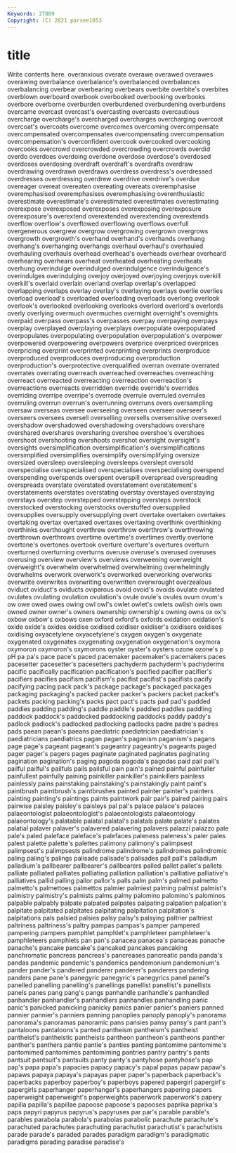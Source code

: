 ```yaml
---
Keywords: 27809
Copyright: (C) 2021 parsee1053
---
```


# title

Write contents here.
overanxious overate overawe
overawed overawes overawing overbalance overbalance's overbalanced overbalances overbalancing overbear overbearing
overbears overbite overbite's overbites overblown overboard overbook overbooked overbooking overbooks
overbore overborne overburden overburdened overburdening overburdens overcame overcast overcast's overcasting
overcasts overcautious overcharge overcharge's overcharged overcharges overcharging overcoat overcoat's overcoats
overcome overcomes overcoming overcompensate overcompensated overcompensates overcompensating overcompensation overcompensation's overconfident
overcook overcooked overcooking overcooks overcrowd overcrowded overcrowding overcrowds overdid overdo
overdoes overdoing overdone overdose overdose's overdosed overdoses overdosing overdraft overdraft's
overdrafts overdraw overdrawing overdrawn overdraws overdress overdress's overdressed overdresses overdressing
overdrew overdrive overdrive's overdue overeager overeat overeaten overeating overeats overemphasise
overemphasised overemphasises overemphasising overenthusiastic overestimate overestimate's overestimated overestimates overestimating overexpose
overexposed overexposes overexposing overexposure overexposure's overextend overextended overextending overextends overflow
overflow's overflowed overflowing overflows overfull overgenerous overgrew overgrow overgrowing overgrown
overgrows overgrowth overgrowth's overhand overhand's overhands overhang overhang's overhanging overhangs
overhaul overhaul's overhauled overhauling overhauls overhead overhead's overheads overhear overheard
overhearing overhears overheat overheated overheating overheats overhung overindulge overindulged overindulgence
overindulgence's overindulges overindulging overjoy overjoyed overjoying overjoys overkill overkill's overlaid
overlain overland overlap overlap's overlapped overlapping overlaps overlay overlay's overlaying
overlays overlie overlies overload overload's overloaded overloading overloads overlong overlook
overlook's overlooked overlooking overlooks overlord overlord's overlords overly overlying overmuch
overmuches overnight overnight's overnights overpaid overpass overpass's overpasses overpay overpaying
overpays overplay overplayed overplaying overplays overpopulate overpopulated overpopulates overpopulating overpopulation
overpopulation's overpower overpowered overpowering overpowers overprice overpriced overprices overpricing overprint
overprinted overprinting overprints overproduce overproduced overproduces overproducing overproduction overproduction's overprotective
overqualified overran overrate overrated overrates overrating overreach overreached overreaches overreaching
overreact overreacted overreacting overreaction overreaction's overreactions overreacts overridden override override's
overrides overriding overripe overripe's overrode overrule overruled overrules overruling overrun
overrun's overrunning overruns overs oversampling oversaw overseas oversee overseeing overseen
overseer overseer's overseers oversees oversell overselling oversells oversensitive oversexed overshadow
overshadowed overshadowing overshadows overshare overshared overshares oversharing overshoe overshoe's overshoes
overshoot overshooting overshoots overshot oversight oversight's oversights oversimplification oversimplification's oversimplifications
oversimplified oversimplifies oversimplify oversimplifying oversize oversized oversleep oversleeping oversleeps overslept
oversold overspecialise overspecialised overspecialises overspecialising overspend overspending overspends overspent overspill
overspread overspreading overspreads overstate overstated overstatement overstatement's overstatements overstates overstating
overstay overstayed overstaying overstays overstep overstepped overstepping oversteps overstock overstocked
overstocking overstocks overstuffed oversupplied oversupplies oversupply oversupplying overt overtake overtaken
overtakes overtaking overtax overtaxed overtaxes overtaxing overthink overthinking overthinks overthought
overthrew overthrow overthrow's overthrowing overthrown overthrows overtime overtime's overtimes overtly
overtone overtone's overtones overtook overture overture's overtures overturn overturned overturning
overturns overuse overuse's overused overuses overusing overview overview's overviews overweening
overweight overweight's overwhelm overwhelmed overwhelming overwhelmingly overwhelms overwork overwork's overworked
overworking overworks overwrite overwrites overwriting overwritten overwrought overzealous oviduct oviduct's
oviducts oviparous ovoid ovoid's ovoids ovulate ovulated ovulates ovulating ovulation
ovulation's ovule ovule's ovules ovum ovum's ow owe owed owes
owing owl owl's owlet owlet's owlets owlish owls own owned
owner owner's owners ownership ownership's owning owns ox ox's oxbow
oxbow's oxbows oxen oxford oxford's oxfords oxidation oxidation's oxide oxide's
oxides oxidise oxidised oxidiser oxidiser's oxidisers oxidises oxidising oxyacetylene oxyacetylene's
oxygen oxygen's oxygenate oxygenated oxygenates oxygenating oxygenation oxygenation's oxymora oxymoron
oxymoron's oxymorons oyster oyster's oysters ozone ozone's p pH pa
pa's pace pace's paced pacemaker pacemaker's pacemakers paces pacesetter pacesetter's
pacesetters pachyderm pachyderm's pachyderms pacific pacifically pacification pacification's pacified pacifier
pacifier's pacifiers pacifies pacifism pacifism's pacifist pacifist's pacifists pacify pacifying
pacing pack pack's package package's packaged packages packaging packaging's packed
packer packer's packers packet packet's packets packing packing's packs pact
pact's pacts pad pad's padded paddies padding padding's paddle paddle's
paddled paddles paddling paddock paddock's paddocked paddocking paddocks paddy paddy's
padlock padlock's padlocked padlocking padlocks padre padre's padres pads paean
paean's paeans paediatric paediatrician paediatrician's paediatricians paediatrics pagan pagan's paganism
paganism's pagans page page's pageant pageant's pageantry pageantry's pageants paged
pager pager's pagers pages paginate paginated paginates paginating pagination pagination's
paging pagoda pagoda's pagodas paid pail pail's pailful pailful's pailfuls
pails pailsful pain pain's pained painful painfuller painfullest painfully paining
painkiller painkiller's painkillers painless painlessly pains painstaking painstaking's painstakingly paint
paint's paintbrush paintbrush's paintbrushes painted painter painter's painters painting painting's
paintings paints paintwork pair pair's paired pairing pairs pairwise paisley
paisley's paisleys pal pal's palace palace's palaces palaeontologist palaeontologist's palaeontologists
palaeontology palaeontology's palatable palatal palatal's palatals palate palate's palates palatial
palaver palaver's palavered palavering palavers palazzi palazzo pale pale's paled
paleface paleface's palefaces paleness paleness's paler pales palest palette palette's
palettes palimony palimony's palimpsest palimpsest's palimpsests palindrome palindrome's palindromes palindromic
paling paling's palings palisade palisade's palisades pall pall's palladium palladium's
pallbearer pallbearer's pallbearers palled pallet pallet's pallets palliate palliated palliates
palliating palliation palliation's palliative palliative's palliatives pallid palling pallor pallor's
palls palm palm's palmed palmetto palmetto's palmettoes palmettos palmier palmiest
palming palmist palmist's palmistry palmistry's palmists palms palmy palomino palomino's
palominos palpable palpably palpate palpated palpates palpating palpation palpation's palpitate
palpitated palpitates palpitating palpitation palpitation's palpitations pals palsied palsies palsy
palsy's palsying paltrier paltriest paltriness paltriness's paltry pampas pampas's pamper
pampered pampering pampers pamphlet pamphlet's pamphleteer pamphleteer's pamphleteers pamphlets pan
pan's panacea panacea's panaceas panache panache's pancake pancake's pancaked pancakes
pancaking panchromatic pancreas pancreas's pancreases pancreatic panda panda's pandas pandemic
pandemic's pandemics pandemonium pandemonium's pander pander's pandered panderer panderer's panderers
pandering panders pane pane's panegyric panegyric's panegyrics panel panel's panelled
panelling panelling's panellings panellist panellist's panellists panels panes pang pang's
pangs panhandle panhandle's panhandled panhandler panhandler's panhandlers panhandles panhandling panic
panic's panicked panicking panicky panics panier panier's paniers panned pannier
pannier's panniers panning panoplies panoply panoply's panorama panorama's panoramas panoramic
pans pansies pansy pansy's pant pant's pantaloons pantaloons's panted pantheism
pantheism's pantheist pantheist's pantheistic pantheists pantheon pantheon's pantheons panther panther's
panthers pantie pantie's panties panting pantomime pantomime's pantomimed pantomimes pantomiming
pantries pantry pantry's pants pantsuit pantsuit's pantsuits panty panty's pantyhose
pantyhose's pap pap's papa papa's papacies papacy papacy's papal papas
papaw papaw's papaws papaya papaya's papayas paper paper's paperback paperback's
paperbacks paperboy paperboy's paperboys papered papergirl papergirl's papergirls paperhanger paperhanger's
paperhangers papering papers paperweight paperweight's paperweights paperwork paperwork's papery papilla
papilla's papillae papoose papoose's papooses paprika paprika's paps papyri papyrus
papyrus's papyruses par par's parable parable's parables parabola parabola's parabolas
parabolic parachute parachute's parachuted parachutes parachuting parachutist parachutist's parachutists parade
parade's paraded parades paradigm paradigm's paradigmatic paradigms parading paradise paradise's
